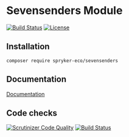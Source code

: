 # Sevensenders Module

[![Build Status](https://travis-ci.org/spryker-eco/sevensenders.svg?branch=master)](https://travis-ci.org/spryker-eco/sevensenders)
[![License](https://img.shields.io/github/license/spryker-eco/sevensenders.svg?b=master)](https://github.com/spryker-eco/sevensenders)

## Installation

```
composer require spryker-eco/sevensenders
```

## Documentation

[Documentation](https://documentation.spryker.com/industry_partners/performance/sevensenders.htm)

## Code checks

[![Scrutinizer Code Quality](https://scrutinizer-ci.com/g/spryker-eco/sevensenders/badges/quality-score.png?b=master)](https://scrutinizer-ci.com/g/spryker-eco/sevensenders/?branch=master)
[![Build Status](https://scrutinizer-ci.com/g/spryker-eco/sevensenders/badges/build.png?b=master)](https://scrutinizer-ci.com/g/spryker-eco/sevensenders/build-status/master)